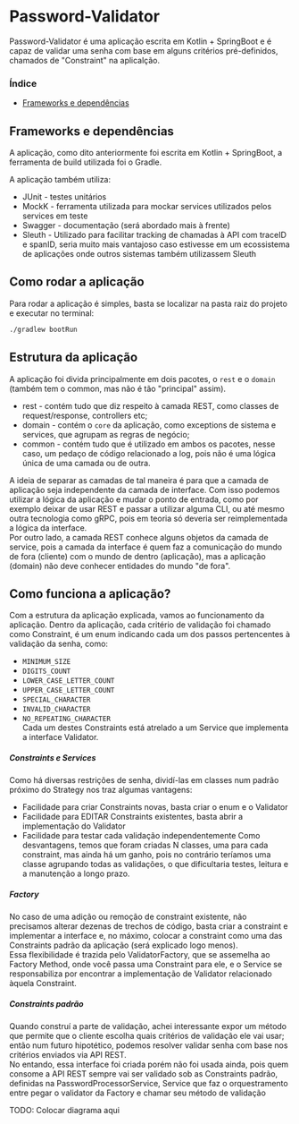 # Password-Validator
Password-Validator é uma aplicação escrita em Kotlin + SpringBoot e é capaz de validar uma senha com base em alguns
critérios pré-definidos, chamados de "Constraint" na aplicalção.

### Índice
* [Frameworks e dependências](#frameworks-e-dependências)



## Frameworks e dependências
A aplicação, como dito anteriormente foi escrita em Kotlin + SpringBoot, a ferramenta de build utilizada foi o Gradle.

A aplicação também utiliza:  
* JUnit - testes unitários
* MockK - ferramenta utilizada para mockar services utilizados pelos services em teste
* Swagger - documentação (será abordado mais à frente)
* Sleuth - Utilizado para facilitar tracking de chamadas à API com traceID e spanID, seria muito mais vantajoso caso 
estivesse em um ecossistema de aplicações onde outros sistemas também utilizassem Sleuth


## Como rodar a aplicação
Para rodar a aplicação é simples, basta se localizar na pasta raiz do projeto e executar no terminal:
```bash
./gradlew bootRun
```

## Estrutura da aplicação
A aplicação foi divida principalmente em dois pacotes, o `rest` e o `domain` (também tem o common, mas não é tão "principal" assim).
* rest - contém tudo que diz respeito à camada REST, como classes de request/response, controllers etc;
* domain - contém o `core` da aplicação, como exceptions de sistema e services, que agrupam as regras de negócio;
* common - contém tudo que é utilizado em ambos os pacotes, nesse caso, um pedaço de código relacionado a log, pois não é uma lógica única de uma camada ou de outra.  
  
A ideia de separar as camadas de tal maneira é para que a camada de aplicação seja independente da camada de interface.
Com isso podemos utilizar a lógica da aplicação e mudar o ponto de entrada, como por exemplo deixar de usar REST e passar a utilizar alguma CLI, ou até mesmo outra tecnologia como gRPC, pois em teoria só deveria ser reimplementada a lógica da interface.  
Por outro lado, a camada REST conhece alguns objetos da camada de service, pois a camada da interface é quem faz a comunicação do mundo de fora (cliente) com o mundo de dentro (aplicação), mas a aplicação (domain) não deve conhecer entidades do mundo "de fora".

## Como funciona a aplicação?
Com a estrutura da aplicação explicada, vamos ao funcionamento da aplicação.
Dentro da aplicação, cada critério de validação foi chamado como Constraint, é um enum indicando cada um dos passos pertencentes à validação da senha, como:
* `MINIMUM_SIZE`
* `DIGITS_COUNT`
* `LOWER_CASE_LETTER_COUNT`
* `UPPER_CASE_LETTER_COUNT`
* `SPECIAL_CHARACTER`
* `INVALID_CHARACTER`
* `NO_REPEATING_CHARACTER`  
Cada um destes Constraints está atrelado a um Service que implementa a interface Validator.  

##### Constraints e Services
Como há diversas restrições de senha, dividí-las em classes num padrão próximo do Strategy nos traz algumas vantagens:
* Facilidade para criar Constraints novas, basta criar o enum e o Validator
* Facilidade para EDITAR Constraints existentes, basta abrir a implementação do Validator
* Facilidade para testar cada validação independentemente
Como desvantagens, temos que foram criadas N classes, uma para cada constraint, mas ainda há um ganho, pois no contrário
teríamos uma classe agrupando todas as validações, o que dificultaria testes, leitura e a manutenção a longo prazo.

##### Factory
No caso de uma adição ou remoção de constraint existente, não precisamos alterar dezenas de trechos de código,
basta criar a constraint e implementar a interface e, no máximo, colocar a constraint como uma das Constraints padrão da aplicação (será explicado logo menos).  
Essa flexibilidade é trazida pelo ValidatorFactory, que se assemelha ao Factory Method, onde você passa uma Constraint para ele, e o Service
se responsabiliza por encontrar a implementação de Validator relacionado àquela Constraint.

##### Constraints padrão
Quando construí a parte de validação, achei interessante expor um método que permite que o cliente escolha quais critérios de 
validação ele vai usar; então num futuro hipotético, podemos resolver validar senha com base nos critérios enviados via API REST.  
No entando, essa interface foi criada porém não foi usada ainda, pois quem consome a API REST sempre vai ser validado sob as Constraints padrão, definidas 
na PasswordProcessorService, Service que faz o orquestramento entre pegar o validator da Factory e chamar seu método de validação

TODO: Colocar diagrama aqui


